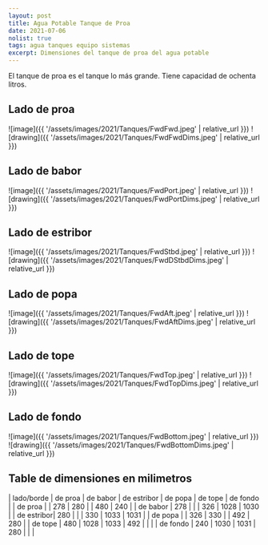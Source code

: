 ```yaml
---
layout: post
title: Agua Potable Tanque de Proa
date: 2021-07-06
nolist: true
tags: agua tanques equipo sistemas
excerpt: Dimensiones del tanque de proa del agua potable
---
```


El tanque de proa es el tanque lo más grande. Tiene capacidad de ochenta litros.

## Lado de proa
![image]({{ '/assets/images/2021/Tanques/FwdFwd.jpeg' | relative_url }})
![drawing]({{ '/assets/images/2021/Tanques/FwdFwdDims.jpeg' | relative_url }})

## Lado de babor
![image]({{ '/assets/images/2021/Tanques/FwdPort.jpeg' | relative_url }})
![drawing]({{ '/assets/images/2021/Tanques/FwdPortDims.jpeg' | relative_url }})

## Lado de estribor
![image]({{ '/assets/images/2021/Tanques/FwdStbd.jpeg' | relative_url }})
![drawing]({{ '/assets/images/2021/Tanques/FwdDStbdDims.jpeg' | relative_url }})

## Lado de popa
![image]({{ '/assets/images/2021/Tanques/FwdAft.jpeg' | relative_url }})
![drawing]({{ '/assets/images/2021/Tanques/FwdAftDims.jpeg' | relative_url }})

## Lado de tope
![image]({{ '/assets/images/2021/Tanques/FwdTop.jpeg' | relative_url }})
![drawing]({{ '/assets/images/2021/Tanques/FwdTopDims.jpeg' | relative_url }})

## Lado de fondo
![image]({{ '/assets/images/2021/Tanques/FwdBottom.jpeg' | relative_url }})
![drawing]({{ '/assets/images/2021/Tanques/FwdBottomDims.jpeg' | relative_url }})

## Table de dimensiones en milimetros

| lado/borde | de proa | de babor | de estribor | de popa | de tope | de fondo |
| de proa    |         | 278      | 280         |         | 480     | 240      |
| de babor   | 278     |          |             | 326     | 1028    | 1030     |
| de estribor| 280     |          |             | 330     | 1033    | 1031     |
| de popa    |         | 326      | 330         |         | 492     | 280      |
| de tope    | 480     | 1028     | 1033        | 492     |         |          |
| de fondo   | 240     | 1030     | 1031        | 280     |         |          |
